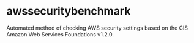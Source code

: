 # awssecuritybenchmark
Automated method of checking AWS security settings based on the CIS Amazon Web Services Foundations v1.2.0.

